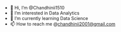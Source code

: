 - 👋 Hi, I’m @Chandhinii1510
- 👀 I’m interested in Data Analytics 
- 🌱 I’m currently learning Data Science
- 📫 How to reach me @chandhinii2001@gmail.com


